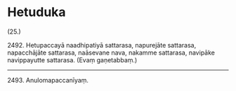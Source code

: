 # Hetuduka

(25.)

2492\. Hetupaccayā naadhipatiyā sattarasa, napurejāte sattarasa, napacchājāte sattarasa, naāsevane nava, nakamme sattarasa, navipāke navippayutte sattarasa. (Evaṃ gaṇetabbaṃ.)

---

2493\. Anulomapaccanīyaṃ.
